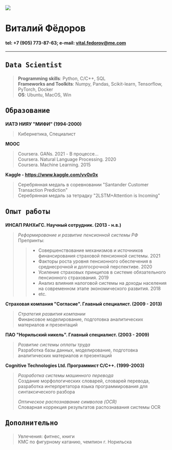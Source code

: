 
![](https://drive.google.com/uc?export=view&id=1NNd3GHYdT35Uca8wXkBceNiReSJ6DdH9)
# Виталий Фёдоров  

#### tel: +7 (905) 773-87-63; e-mail: vital.fedorov@me.com
-----

## <pre>Data Scientist</pre>
> <b>Programming skills</b>: Python, C/C++, SQL  
> <b>Frameworks and Toolkits</b>: Numpy, Pandas, Scikit-learn, Tensorflow, PyTorch, Docker  
> <b>OS</b>: Ubuntu, MacOS, Win

## <pre>Образование</pre>
<b>ИАТЭ НИЯУ "МИФИ" (1994-2000)</b>
> Кибернетика, Специалист    

<b>MOOC</b>
> Coursera. GANs. 2021 - В процессе...  
> Coursera. Natural Language Processing. 2020  
> Coursera. Machine Learning. 2015  

<b>Kaggle - <https://www.kaggle.com/vv0x0x></b>
> Серебрянная медаль в соревновании "Santander Customer Transaction Prediction"  
> Серебрянная медаль за тетрадку "2LSTM+Attention is Incoming"  

## <pre>Опыт работы</pre>
<b>ИНСАП РАНХиГС. Научный сотрудник. (2013 - н.в.)</b>
> <i>Реформирование и развитие пенсионной системы РФ</i>  
> Препринты:
>> - Совершенствование механизмов и источников финансирования страховой пенсионной системы. 2021  
>> - Факторы роста уровня пенсионного обеспечения в среднесрочной и долгосрочной перспективе. 2020  
>> - Усиление страховых принципов в системе обязательного пенсионного страхования. 2019  
>> - Анализ влияния налоговой системы на доходы населения на современном этапе экономического развития. 2018
>> - etc.

<b> Страховая компания "Согласие". Главный специалист. (2009 - 2013)</b>
> <i>Стратегия развития компании</i>  
> Финансовое моделирование, подготовка аналитических материалов и презентаций

<b>ПАО "Норильский никель". Главный специалист. (2003 - 2009)</b>
> <i>Развитие системы оплаты труда</i>   
> Разработка базы данных, моделирование, подготовка аналитических материалов и презентаций

<b>Cognitive Technologies Ltd. Программист C/C++. (1999-2003) </b>
> <i>Разработка системы машинного перевода</i>  
> Создание морфологических словарей, словарей перевода, разработка интерпретатора языка программирования для синтаксического разбора  
>  
> <i>Оптическое распознавание символов (OCR)</i>   
> Словарная коррекция результатов распознавания системы OCR

## <pre>Дополнительно</pre> 
> Увлечения: фитнес, книги  
> КМС по фигурному катанию, чемпион г. Норильска 
